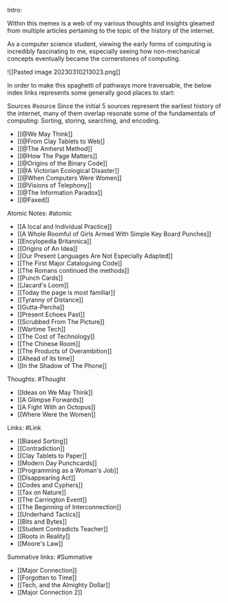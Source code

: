 Intro:

Within this memex is a web of my various thoughts and insights gleamed from multiple articles pertaining to the topic of the history of the internet.

As a computer science student, viewing the early forms of computing is incredibly fascinating to me, especially seeing how non-mechanical concepts eventually became the cornerstones of computing.

![[Pasted image 20230310213023.png]]

In order to make this spaghetti of pathways more traversable, the below index links represents some generally good places to start:

Sources
#source 
Since the initial 5 sources represent the earliest history of the internet, many of them overlap resonate some of the fundamentals of computing: Sorting, storing, searching, and encoding.
- [[@We May Think]] 
- [[@From Clay Tablets to Web]] 
- [[@The Amherst Method]] 
- [[@How The Page Matters]] 
- [[@Origins of the Binary Code]] 
- [[@A Victorian Ecological Disaster]]
- [[@When Computers Were Women]]
- [[@Visions of Telephony]]
- [[@The Information Paradox]]
- [[@Faxed]]


Atomic Notes:
#atomic 
- [[A local and Individual Practice]] 
- [[A Whole Roomful of Girls Armed With Simple Key Board Punches]] 
- [[Encylopedia Britannica]]
- [[Origins of An Idea]]
- [[Our Present Languages Are Not Especially Adapted]]
- [[The First Major Cataloguing Code]]
- [[The Romans continued the methods]]
- [[Punch Cards]]
- [[Jacard's Loom]]
- [[Today the page is most familiar]]
- [[Tyranny of Distance]]
- [[Gutta-Percha]]
- [[Present Echoes Past]]
- [[Scrubbed From The Picture]]
- [[Wartime Tech]]
- [[The Cost of Technology]]
- [[The Chinese Room]]
- [[The Products of Overambition]]
- [[Ahead of its time]]
- [[In the Shadow of The Phone]]

Thoughts:
#Thought 
- [[Ideas on We May Think]]
- [[A Glimpse Forwards]]
- [[A Fight With an Octopus]]
- [[Where Were the Women]]


Links:
#Link 
- [[Biased Sorting]]
- [[Contradiction]]
- [[Clay Tablets to Paper]]
- [[Modern Day Punchcards]]
- [[Programming as a Woman's Job]]
- [[Disappearing Act]]
- [[Codes and Cyphers]]
- [[Tax on Nature]]
- [[The Carrington Event]]
- [[The Beginning of Interconnection]]
- [[Underhand Tactics]]
- [[Bits and Bytes]]
- [[Student Contradicts Teacher]]
- [[Roots in Reality]]
- [[Moore's Law]]

Summative links:
#Summative 
- [[Major Connection]] 
- [[Forgotten to Time]]
- [[Tech, and the Almighty Dollar]]
- [[Major Connection 2]]
